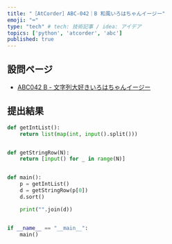 ```yaml
---
title: "［AtCorder］ABC-042｜B 和風いろはちゃんイージー"
emoji: "⌨️"
type: "tech" # tech: 技術記事 / idea: アイデア
topics: ['python', 'atcorder', 'abc']
published: true
---
```


## 設問ページ

- [ABC042 B - 文字列大好きいろはちゃんイージー](https://atcoder.jp/contests/abc042/tasks/abc042_b)

## 提出結果

```python
def getIntList():
    return list(map(int, input().split()))


def getStringRow(N):
    return [input() for _ in range(N)]


def main():
    p = getIntList()
    d = getStringRow(p[0])
    d.sort()

    print("".join(d))


if __name__ == "__main__":
    main()
```
